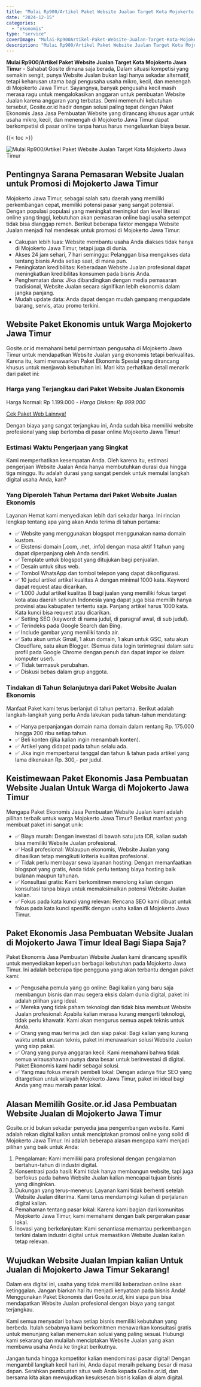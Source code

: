 ```yaml
---
title: "Mulai Rp900/Artikel Paket Website Jualan Target Kota Mojokerto Jawa Timur"
date: "2024-12-15"
categories: 
  - "ekonomis"
type: "service"
coverImage: "Mulai-Rp900Artikel-Paket-Website-Jualan-Target-Kota-Mojokerto-Jawa-Timur.png"
description: "Mulai Rp900/Artikel Paket Website Jualan Target Kota Mojokerto Jawa Timur. Jangan tunda hingga kompetitor kalian mendominasi pasar digital! Dengan mengambil..."
---
```


**Mulai Rp900/Artikel Paket Website Jualan Target Kota Mojokerto Jawa Timur** - Sahabat Gosite dimana saja berada, Dalam situasi kompetisi yang semakin sengit, punya Website Jualan bukan lagi hanya sekadar alternatif, tetapi keharusan utama bagi pengusaha usaha mikro, kecil, dan menengah di Mojokerto Jawa Timur. Sayangnya, banyak pengusaha kecil masih merasa ragu untuk mengalokasikan anggaran untuk pembuatan Website Jualan karena anggaran yang terbatas. Demi memenuhi kebutuhan tersebut, Gosite.or.id hadir dengan solusi paling tepat dengan Paket Ekonomis Jasa Jasa Pembuatan Website yang dirancang khusus agar untuk usaha mikro, kecil, dan menengah di Mojokerto Jawa Timur dapat berkompetisi di pasar online tanpa harus harus mengeluarkan biaya besar.

{{< toc >}}

![Mulai Rp900/Artikel Paket Website Jualan Target Kota Mojokerto Jawa Timur](/images/ekonomis/Mulai-Rp900Artikel-Paket-Website-Jualan-Target-Kota-Mojokerto-Jawa-Timur.png)

## Pentingnya Sarana Pemasaran Website Jualan untuk Promosi di Mojokerto Jawa Timur

Mojokerto Jawa Timur, sebagai salah satu daerah yang memiliki perkembangan cepat, memiliki potensi pasar yang sangat potensial. Dengan populasi populasi yang meningkat meningkat dan level literasi online yang tinggi, kebutuhan akan pemasaran online bagi usaha setempat tidak bisa dianggap remeh. Berikut beberapa faktor mengapa Website Jualan menjadi hal mendesak untuk promosi di Mojokerto Jawa Timur:

- Cakupan lebih luas: Website membantu usaha Anda diakses tidak hanya di Mojokerto Jawa Timur, tetapi juga di dunia.
- Akses 24 jam sehari, 7 hari seminggu: Pelanggan bisa mengakses data tentang bisnis Anda setiap saat, di mana pun.
- Peningkatan kredibilitas: Keberadaan Website Jualan profesional dapat meningkatkan kredibilitas konsumen pada bisnis Anda.
- Penghematan dana: Jika dibandingkan dengan media pemasaran tradisional, Website Jualan secara signifikan lebih ekonomis dalam jangka panjang.
- Mudah update data: Anda dapat dengan mudah gampang mengupdate barang, servis, atau promo terkini.

## Website Paket Ekonomis untuk Warga Mojokerto Jawa Timur

Gosite.or.id memahami betul permintaan pengusaha di Mojokerto Jawa Timur untuk mendapatkan Website Jualan yang ekonomis tetapi berkualitas. Karena itu, kami menawarkan Paket Ekonomis Spesial yang dirancang khusus untuk menjawab kebutuhan ini. Mari kita perhatikan detail menarik dari paket ini:

### Harga yang Terjangkau dari Paket Website Jualan Ekonomis

<a class="cta-button">Harga Normal: Rp 1.199.000 - <em>Harga Diskon: Rp 999.000</em></a>

<a href="/jasa-web/" class="cta-button">Cek Paket Web Lainnya!</a>

Dengan biaya yang sangat terjangkau ini, Anda sudah bisa memiliki website profesional yang siap berlomba di pasar online Mojokerto Jawa Timur!

### Estimasi Waktu Pengerjaan yang Singkat

Kami memperhatikan kesempatan Anda. Oleh karena itu, estimasi pengerjaan Website Jualan Anda hanya membutuhkan durasi dua hingga tiga minggu. Itu adalah durasi yang sangat pendek untuk memulai langkah digital usaha Anda, kan?

### Yang Diperoleh Tahun Pertama dari Paket Website Jualan Ekonomis

Layanan Hemat kami menyediakan lebih dari sekadar harga. Ini rincian lengkap tentang apa yang akan Anda terima di tahun pertama:

- ✅ Website yang menggunakan blogspot menggunakan nama domain kustom.
- ✅ Ekstensi domain \[.com, .net, .info\] dengan masa aktif 1 tahun yang dapat diperpanjang oleh Anda sendiri.
- ✅ Template untuk blogspot yang ditujukan bagi penjualan.
- ✅ Desain untuk situs web.
- ✅ Tombol WhatsApp dan tombol telepon yang dapat dikonfigurasi.
- ✅ 10 judul artikel artikel kualitas A dengan minimal 1000 kata. Keyword dapat request atau dicarikan.
- ✅ 1.000 Judul artikel kualitas B bagi jualan yang memiliki fokus target kota atau daerah seluruh Indonesia yang dapat juga bisa memilih hanya provinsi atau kabupaten tertentu saja. Panjang artikel harus 1000 kata. Kata kunci bisa request atau dicarikan.
- ✅ Setting SEO (keyword: di nama judul, di paragraf awal, di sub judul).
- ✅ Terindeks pada Google Search dan Bing.
- ✅ Include gambar yang memiliki tanda air.
- ✅ Satu akun untuk Gmail, 1 akun domain, 1 akun untuk GSC, satu akun Cloudflare, satu akun Blogger. (Semua data login terintegrasi dalam satu profil pada Google Chrome dengan penuh dan dapat impor ke dalam komputer user).
- ✅ Tidak termasuk perubahan.
- ✅ Diskusi bebas dalam grup anggota.

### Tindakan di Tahun Selanjutnya dari Paket Website Jualan Ekonomis

Manfaat Paket kami terus berlanjut di tahun pertama. Berikut adalah langkah-langkah yang perlu Anda lakukan pada tahun-tahun mendatang:

- ✅ Hanya perpanjangan domain nama domain dalam rentang Rp. 175.000 hingga 200 ribu setiap tahun.
- ✅ Beli konten (jika kalian ingin menambah konten).
- ✅ Artikel yang didapat pada tahun selalu ada.
- ✅ Jika ingin memperbarui tanggal dan tahun & tahun pada artikel yang lama dikenakan Rp. 300,- per judul.

## Keistimewaan Paket Ekonomis Jasa Pembuatan Website Jualan Untuk Warga di Mojokerto Jawa Timur

Mengapa Paket Ekonomis Jasa Pembuatan Website Jualan kami adalah pilihan terbaik untuk warga Mojokerto Jawa Timur? Berikut manfaat yang membuat paket ini sangat unik:

- ✅ Biaya murah: Dengan investasi di bawah satu juta IDR, kalian sudah bisa memiliki Website Jualan profesional.
- ✅ Hasil profesional: Walaupun ekonomis, Website Jualan yang dihasilkan tetap mengikuti kriteria kualitas profesional.
- ✅ Tidak perlu membayar sewa layanan hosting: Dengan memanfaatkan blogspot yang gratis, Anda tidak perlu tentang biaya hosting baik bulanan maupun tahunan.
- ✅ Konsultasi gratis: Kami berkomitmen menolong kalian dengan konsultasi tanpa biaya untuk memaksimalkan potensi Website Jualan kalian.
- ✅ Fokus pada kata kunci yang relevan: Rencana SEO kami dibuat untuk fokus pada kata kunci spesifik dengan usaha kalian di Mojokerto Jawa Timur.

## Paket Ekonomis Jasa Pembuatan Website Jualan di Mojokerto Jawa Timur Ideal Bagi Siapa Saja?

Paket Ekonomis Jasa Pembuatan Website Jualan kami dirancang spesifik untuk menyediakan keperluan berbagai kebutuhan pada Mojokerto Jawa Timur. Ini adalah beberapa tipe pengguna yang akan terbantu dengan paket kami:

- ✅ Pengusaha pemula yang go online: Bagi kalian yang baru saja membangun bisnis dan mau segera eksis dalam dunia digital, paket ini adalah pilihan yang ideal.
- ✅ Mereka yang tidak paham teknologi dan tidak bisa membuat Website Jualan profesional: Apabila kalian merasa kurang mengerti teknologi, tidak perlu khawatir. Kami akan mengurus semua aspek teknis untuk Anda.
- ✅ Orang yang mau terima jadi dan siap pakai: Bagi kalian yang kurang waktu untuk urusan teknis, paket ini menawarkan solusi Website Jualan yang siap pakai.
- ✅ Orang yang punya anggaran kecil: Kami memahami bahwa tidak semua wirausahawan punya dana besar untuk berinvestasi di digital. Paket Ekonomis kami hadir sebagai solusi.
- ✅ Yang mau fokus meraih pembeli lokal: Dengan adanya fitur SEO yang ditargetkan untuk wilayah Mojokerto Jawa Timur, paket ini ideal bagi Anda yang mau meraih pasar lokal.

## Alasan Memilih Gosite.or.id Jasa Pembuatan Website Jualan di Mojokerto Jawa Timur

Gosite.or.id bukan sekadar penyedia jasa pengembangan website. Kami adalah rekan digital kalian untuk menciptakan promosi online yang solid di Mojokerto Jawa Timur. Ini adalah beberapa alasan mengapa kami menjadi pilihan yang baik untuk Anda:

1. Pengalaman: Kami memiliki para profesional dengan pengalaman bertahun-tahun di industri digital.
2. Konsentrasi pada hasil: Kami tidak hanya membangun website, tapi juga berfokus pada bahwa Website Jualan kalian mencapai tujuan bisnis yang diinginkan.
3. Dukungan yang terus-menerus: Layanan kami tidak berhenti setelah Website Jualan diterima. Kami terus mendampingi kalian di perjalanan digital kalian.
4. Pemahaman tentang pasar lokal: Karena kami bagian dari komunitas Mojokerto Jawa Timur, kami memahami dengan baik pergerakan pasar lokal.
5. Inovasi yang berkelanjutan: Kami senantiasa memantau perkembangan terkini dalam industri digital untuk memastikan Website Jualan kalian tetap relevan.

## Wujudkan Website Jualan Impian kalian Untuk Jualan di Mojokerto Jawa Timur Sekarang!

Dalam era digital ini, usaha yang tidak memiliki keberadaan online akan ketinggalan. Jangan biarkan hal itu menjadi kenyataan pada bisnis Anda! Menggunakan Paket Ekonomis dari Gosite.or.id, kini siapa pun bisa mendapatkan Website Jualan profesional dengan biaya yang sangat terjangkau.

Kami semua menyadari bahwa setiap bisnis memiliki kebutuhan yang berbeda. Itulah sebabnya kami berkomitmen menawarkan konsultasi gratis untuk menunjang kalian menemukan solusi yang paling sesuai. Hubungi kami sekarang dan mulailah menciptakan Website Jualan yang akan membawa usaha Anda ke tingkat berikutnya.

Jangan tunda hingga kompetitor kalian mendominasi pasar digital! Dengan mengambil langkah kecil hari ini, Anda dapat meraih peluang besar di masa depan. Serahkan pembuatan situs web Anda kepada Gosite.or.id, dan bersama kita akan mewujudkan kesuksesan bisnis kalian di alam digital.